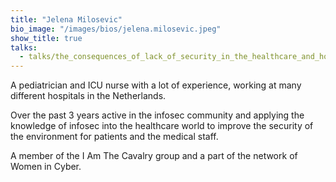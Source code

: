 ```yaml
---
title: "Jelena Milosevic"
bio_image: "/images/bios/jelena.milosevic.jpeg"
show_title: true
talks:
  - talks/the_consequences_of_lack_of_security_in_the_healthcare_and_how_to_handle_it.md
---
```

A pediatrician and ICU nurse with a lot of experience, working at many different hospitals in the Netherlands.
Over the past 3 years active in the infosec community and applying the knowledge of infosec into the healthcare world to improve the security of the environment for patients and the medical staff.
 A member of the I Am The Cavalry group and a part of the network of Women in Cyber.